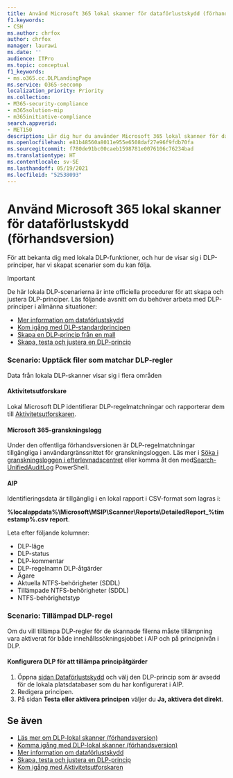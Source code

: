 ```yaml
---
title: Använd Microsoft 365 lokal skanner för dataförlustskydd (förhandsversion)
f1.keywords:
- CSH
ms.author: chrfox
author: chrfox
manager: laurawi
ms.date: ''
audience: ITPro
ms.topic: conceptual
f1_keywords:
- ms.o365.cc.DLPLandingPage
ms.service: O365-seccomp
localization_priority: Priority
ms.collection:
- M365-security-compliance
- m365solution-mip
- m365initiative-compliance
search.appverid:
- MET150
description: Lär dig hur du använder Microsoft 365 lokal skanner för dataförlustskydd för att skanna igenom vilande data och implementera skyddsåtgärder för lokala filresurser och lokala SharePoint-mappar och dokumentbibliotek.
ms.openlocfilehash: e81b48560a8011e955e6508daf27e96f9fdb70fa
ms.sourcegitcommit: f780de91bc00caeb1598781e0076106c76234bad
ms.translationtype: HT
ms.contentlocale: sv-SE
ms.lasthandoff: 05/19/2021
ms.locfileid: "52538093"
---
```

# <a name="use-the-microsoft-365-data-loss-prevention-on-premises-scanner-preview"></a>Använd Microsoft 365 lokal skanner för dataförlustskydd (förhandsversion)

För att bekanta dig med lokala DLP-funktioner, och hur de visar sig i DLP-principer, har vi skapat scenarier som du kan följa.

> [!IMPORTANT]
> De här lokala DLP-scenarierna är inte officiella procedurer för att skapa och justera DLP-principer. Läs följande avsnitt om du behöver arbeta med DLP-principer i allmänna situationer:
>- [Mer information om dataförlustskydd](dlp-learn-about-dlp.md)
>- [Kom igång med DLP-standardprincipen](get-started-with-the-default-dlp-policy.md)
>- [Skapa en DLP-princip från en mall](create-a-dlp-policy-from-a-template.md)
>- [Skapa, testa och justera en DLP-princip](create-test-tune-dlp-policy.md)

### <a name="scenario-discover-files-matching-dlp-rules"></a>Scenario: Upptäck filer som matchar DLP-regler

Data från lokala DLP-skanner visar sig i flera områden

#### <a name="activity-explorer"></a>Aktivitetsutforskare

 Lokal Microsoft DLP identifierar DLP-regelmatchningar och rapporterar dem till [Aktivitetsutforskaren](https://compliance.microsoft.com/dataclassification?viewid=activitiesexplorer). 
 
#### <a name="microsoft-365-audit-log"></a>Microsoft 365-granskningslogg

Under den offentliga förhandsversionen är DLP-regelmatchningar tillgängliga i användargränssnittet för granskningsloggen. Läs mer i [Söka i granskningsloggen i efterlevnadscentret](search-the-audit-log-in-security-and-compliance.md)  eller komma åt den med[Search-UnifiedAuditLog](/powershell/module/exchange/search-unifiedauditlog?view=exchange-ps) PowerShell.

#### <a name="aip"></a>AIP

Identifieringsdata är tillgänglig i en lokal rapport i CSV-format som lagras i:

**%localappdata%\Microsoft\MSIP\Scanner\Reports\DetailedReport_%timestamp%.csv report**.

 Leta efter följande kolumner:
- DLP-läge
- DLP-status
- DLP-kommentar
- DLP-regelnamn DLP-åtgärder
- Ägare
- Aktuella NTFS-behörigheter (SDDL)
- Tillämpade NTFS-behörigheter (SDDL)
- NTFS-behörighetstyp
 
### <a name="scenario-enforce-dlp-rule"></a>Scenario: Tillämpad DLP-regel 

Om du vill tillämpa DLP-regler för de skannade filerna måste tillämpning vara aktiverat för både innehållssökningsjobbet i AIP och på principnivån i DLP.


#### <a name="configure-dlp-to-enforce-policy-actions"></a>Konfigurera DLP för att tillämpa principåtgärder

1. Öppna [sidan Dataförlustskydd](https://compliance.microsoft.com/datalossprevention?viewid=policies) och välj den DLP-princip som är avsedd för de lokala platsdatabaser som du har konfigurerat i AIP. 
2. Redigera principen.
3. På sidan **Testa eller aktivera principen** väljer du **Ja, aktivera det direkt**. 

## <a name="see-also"></a>Se även

- [Läs mer om DLP-lokal skanner (förhandsversion)](dlp-on-premises-scanner-learn.md)
- [Komma igång med DLP-lokal skanner (förhandsversion)](dlp-on-premises-scanner-get-started.md)
- [Mer information om dataförlustskydd](dlp-learn-about-dlp.md)
- [Skapa, testa och justera en DLP-princip](create-test-tune-dlp-policy.md)
- [Kom igång med Aktivitetsutforskaren](data-classification-activity-explorer.md)